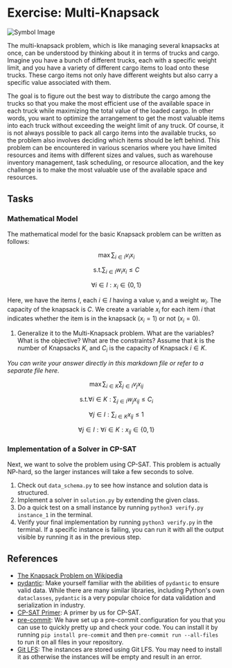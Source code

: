 # Exercise: Multi-Knapsack

![Symbol Image](./.assets/dalle-multiknapsack.png)

The multi-knapsack problem, which is like managing several knapsacks at once,
can be understood by thinking about it in terms of trucks and cargo. Imagine you
have a bunch of different trucks, each with a specific weight limit, and you
have a variety of different cargo items to load onto these trucks. These cargo
items not only have different weights but also carry a specific value associated
with them.

The goal is to figure out the best way to distribute the cargo among the trucks
so that you make the most efficient use of the available space in each truck
while maximizing the total value of the loaded cargo. In other words, you want
to optimize the arrangement to get the most valuable items into each truck
without exceeding the weight limit of any truck. Of course, it is not always
possible to pack all cargo items into the available trucks, so the problem also
involves deciding which items should be left behind. This problem can be
encountered in various scenarios where you have limited resources and items with
different sizes and values, such as warehouse inventory management, task
scheduling, or resource allocation, and the key challenge is to make the most
valuable use of the available space and resources.

## Tasks

### Mathematical Model

The mathematical model for the basic Knapsack problem can be written as follows:

$$\max \sum_{i \in I} v_i x_i$$

$$\text{s.t.} \sum_{i \in I} w_i x_i \leq C$$

$$\forall i\in I: x_i \in \{0,1\}$$

Here, we have the items $I$, each $i\in I$ having a value $v_i$ and a weight
$w_i$. The capacity of the knapsack is $C$. We create a variable $x_i$ for each
item $i$ that indicates whether the item is in the knapsack ($x_i=1$) or not
($x_i=0$).

1. Generalize it to the Multi-Knapsack problem. What are the variables? What is
   the objective? What are the constraints? Assume that $k$ is the number of
   Knapsacks $K$, and $C_i$ is the capacity of Knapsack $i\in K$.

_You can write your answer directly in this markdown file or refer to a separate
file here._

<!-- ADD YOUR ANSWER HERE -->
$$\max \sum_{i \in K} \sum_{j \in I} v_j x_{ij}$$

$$\text{s.t.} \forall i \in K: \sum_{j \in I} w_j x_{ij} \leq C_i$$

$$\forall j \in I: \sum_{i \in K} x_{ij} \leq 1$$

$$\forall j \in I: \forall i \in K: x_{ij} \in \{0,1\}$$
### Implementation of a Solver in CP-SAT

Next, we want to solve the problem using CP-SAT. This problem is actually
NP-hard, so the larger instances will take a few seconds to solve.

1. Check out `data_schema.py` to see how instance and solution data is
   structured.
2. Implement a solver in `solution.py` by extending the given class.
3. Do a quick test on a small instance by running `python3 verify.py instance_1`
   in the terminal.
4. Verify your final implementation by running `python3 verify.py` in the
   terminal. If a specific instance is failing, you can run it with all the
   output visible by running it as in the previous step.

## References

- [The Knapsack Problem on Wikipedia](https://en.wikipedia.org/wiki/Knapsack_problem)
- [pydantic](https://docs.pydantic.dev/latest/): Make yourself familiar with the
  abilities of `pydantic` to ensure valid data. While there are many similar
  libraries, including Python's own `dataclasses`, `pydantic` is a very popular
  choice for data validation and serialization in industry.
- [CP-SAT Primer](https://github.com/d-krupke/cpsat-primer): A primer by us for
  CP-SAT.
- [pre-commit](https://pre-commit.com/): We have set up a pre-commit
  configuration for you that you can use to quickly pretty up and check your
  code. You can install it by running `pip install pre-commit` and then
  `pre-commit run --all-files` to run it on all files in your repository.
- [Git LFS](https://git-lfs.com/): The instances are stored using Git LFS. You
  may need to install it as otherwise the instances will be empty and result in
  an error.
